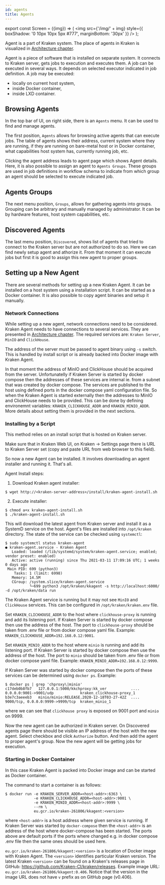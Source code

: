 ```yaml
---
id: agents
title: Agents
---
```


export const Screen = ({img}) => (
    <img
        src={'/img/' + img}
        style={{
            boxShadow: '0 10px 10px 5px #777',
            marginBottom: '30px'
        }}
    />
);

Agent is a part of Kraken system. The place of agents in Kraken is
visualized in [Architecture chapter](architecture.md).

Agent is a piece of software that is installed on separate system.
It connects to Kraken server, gets jobs to execution and executes
them. A job can be executed in several ways. It depends on selected
executor indicated in job definition. A job may be executed:

- locally on current host system,
- inside Docker container,
- inside LXD container.

## Browsing Agents

In the top bar of UI, on right side, there is an `Agents` menu.
It can be used to find and manage agents.

The first position, `Agents` allows for browsing active agents that can
execute jobs. The table of agents shows their address, current system
where they are running, if they are running on bare-metal host or in
Docker container, what capabilities host system has, currently running
job, etc.

<Screen img="screen-agents.png" />

Clicking the agent address leads to agent page which shows Agent
details. Here, it is also possible to assign an agent to `Agents
Groups`. These groups are used in job definitions in workflow schema
to indicate from which group an agent should be selected to execute
indicated job.

## Agents Groups

The next menu position, `Groups`, allows for gathering agents
into groups. Grouping can be arbitrary and manually managed by
administrator. It can be by hardware features, host system
capabilities, etc.

## Discovered Agents

The last menu position, `Discovered`, shows list of agents that tried
to connect to the Kraken server but are not authorized to do so. Here
we can find newly setup agent and athorize it. From that moment it can
execute jobs but first it is good to assign this new agent to proper
groups.

## Setting up a New Agent

There are several methods for setting up a new Kraken Agent. It can
be installed on a host system using a installation script. It can be
started as a Docker container. It is also possible to copy agent
binaries and setup it manually.

### Network Connections

While setting up a new agent, network connections need to be
considered.  Kraken Agent needs to have connections to several
services. They are presented
in [Architecture chapter](architecture.md). The required services are:
`Kraken Server`, `MinIO` and `ClickHouse`.

The address of the server must be passed to agent binary using `-s`
switch. This is handled by install script or is already backed into
Docker image with Kraken Agent.

In that moment the address of MinIO and ClickHouse should be acquired
from the server. Unfortunatelly if Kraken Server is started by docker
compose then the addresses of these services are internal ie. from a
subnet that was created by docker compose. The services are published
to the host using defined ports in the docker compose yaml
configuration file. So when the Kraken Agent is started externally
then the addresses to MinIO and ClickHouse needs to be provided. This
can be done by defining environemnt variables:
`KRAKEN_CLICKHOUSE_ADDR` and `KRAKEN_MINIO_ADDR`. More details about
setting them is provided in the next sections.

### Installing by a Script

This method relies on an install script that is hosted on Kraken server.

Make sure that in Kraken Web UI, on Kraken -> Settings page there is
URL to Kraken Server set (copy and paste URL from web browser to this
field).

So now a new Agent can be installed. It involves downloading an agent
installer and running it. That's all.

Agent Install steps:

1. Download Kraken agent installer:

```console
$ wget http://<kraken-server-address>/install/kraken-agent-install.sh
```

2. Execute installer:

```console
$ chmod a+x kraken-agent-install.sh
$ ./kraken-agent-install.sh
```

This will download the latest agent from Kraken server and install it
as a SystemD service on the host. Agent's files are installed into
`/opt/kraken` directory. The state of the service can be checked using
`systemctl`:

```console
$ sudo systemctl status kraken-agent
● kraken-agent.service - Kraken Agent
   Loaded: loaded (/lib/systemd/system/kraken-agent.service; enabled; vendor preset: enabled)
   Active: active (running) since Thu 2021-03-11 17:09:16 UTC; 1 weeks 0 days ago
 Main PID: 699 (python3)
    Tasks: 1 (limit: 6998)
   Memory: 14.5M
   CGroup: /system.slice/kraken-agent.service
           └─699 python3 /opt/kraken/kkagent -s http://localhost:6000/ -d /opt/kraken/data run
```

The Kraken Agent service is running but it may not see `MinIO` and
`ClickHouse` services. This can be configured in
`/opt/kraken/kraken.env` file.

Set `KRAKEN_CLICKHOUSE_ADDR` to the host where `clickhouse-proxy` is
running and add its listening port. If Kraken Server is started by
docker compose then use the address of the host. The port to
`clickhouse-proxy` should be taken from .env file or from docker
compose yaml file. Example:
`KRAKEN_CLICKHOUSE_ADDR=192.168.0.12:9001`.

Set `KRAKEN_MINIO_ADDR` to the host where `minio` is running and add
its listening port. If Kraken Server is started by docker compose then
use the address of the host. The port to `minio` should be
taken from .env file or from docker compose yaml file. Example:
`KRAKEN_MINIO_ADDR=192.168.0.12:9999`.

If Kraken Server was started by docker compose then the ports of these
services can be determined using `docker ps`. Example:

```console
$ docker ps | grep 'chproxy\|minio'
c17deb0b8fb7   127.0.0.1:5000/kkchproxy:kk_ver           ....  0.0.0.0:9001->9001/udp            kraken_clickhouse-proxy_1
b3e7c3aeeeb3   minio/minio:RELEASE.2020-12-18T03-27-42Z  ....  9000/tcp, 0.0.0.0:9999->9999/tcp  kraken_minio_1
```

where we can see that `clickhouse proxy` is exposed on 9001 port and
`minio` on 9999.

Now the new agent can be authorized in Kraken server. On Discovered
agents page there should be visible an IP address of the host with the
new agent. Select checkbox and click `Authorize` button. And then add
the agent to proper agent's group. Now the new agent will be getting
jobs for execution.

### Starting in Docker Container

In this case Kraken Agent is packed into Docker image and can be
started as Docker container.

The command to start a container is as follows:

```console
$ docker run -e KRAKEN_SERVER_ADDR=<host-addr>:6363 \
             -e KRAKEN_CLICKHOUSE_ADDR=<host-addr>:9001 \
             -e KRAKEN_MINIO_ADDR=<host-addr>:9999 \
             --rm \
             eu.gcr.io/kraken-261806/kkagent:<version>
```

where `<host-addr>` is a host address where given service is running.
If Kraken Server was started by `docker-compose` then the
`<host-addr>` is an address of the host where docker-compose has been
started. The ports above are default ports if the ports where changed
e.g. in docker compose .env file then the same ones should be used
here.

`eu.gcr.io/kraken-261806/kkagent:<version>` is a location of Docker
image with Kraken Agent. The `<version>` identifies particular Kraken
version. The latest Kraken `<version>` can be found on a Kraken's
releases page in GitHub: https://github.com/Kraken-CI/kraken/releases.
Example image URL: `eu.gcr.io/kraken-261806/kkagent:0.406`.  Notice
that the version in the image URL does not have `v` prefix as on
GitHub page (v0.406).
